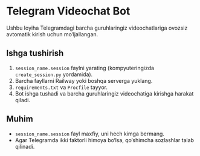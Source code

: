 
# Telegram Videochat Bot

Ushbu loyiha Telegramdagi barcha guruhlaringiz videochatlariga ovozsiz avtomatik kirish uchun mo‘ljallangan.

## Ishga tushirish

1. `session_name.session` faylni yarating (kompyuteringizda `create_session.py` yordamida).
2. Barcha fayllarni Railway yoki boshqa serverga yuklang.
3. `requirements.txt` va `Procfile` tayyor.
4. Bot ishga tushadi va barcha guruhlaringiz videochatiga kirishga harakat qiladi.

## Muhim

- `session_name.session` fayl maxfiy, uni hech kimga bermang.
- Agar Telegramda ikki faktorli himoya bo‘lsa, qo‘shimcha sozlashlar talab qilinadi.
